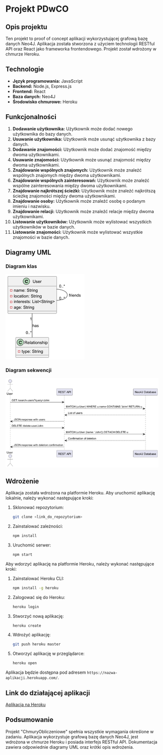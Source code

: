 # Projekt PDwCO

## Opis projektu

Ten projekt to proof of concept aplikacji wykorzystującej grafową bazę danych Neo4J. Aplikacja została stworzona z użyciem technologii RESTful API oraz React jako frameworka frontendowego. Projekt został wdrożony w chmurze Heroku.

## Technologie

- **Język programowania:** JavaScript
- **Backend:** Node.js, Express.js
- **Frontend:** React
- **Baza danych:** Neo4J
- **Środowisko chmurowe:** Heroku

## Funkcjonalności

1. **Dodawanie użytkownika:** Użytkownik może dodać nowego użytkownika do bazy danych.
2. **Usuwanie użytkownika:** Użytkownik może usunąć użytkownika z bazy danych.
3. **Dodawanie znajomości:** Użytkownik może dodać znajomość między dwoma użytkownikami.
4. **Usuwanie znajomości:** Użytkownik może usunąć znajomość między dwoma użytkownikami.
5. **Znajdowanie wspólnych znajomych:** Użytkownik może znaleźć wspólnych znajomych między dwoma użytkownikami.
6. **Znajdowanie wspólnych zainteresowań:** Użytkownik może znaleźć wspólne zainteresowania między dwoma użytkownikami.
7. **Znajdowanie najkrótszej ścieżki:** Użytkownik może znaleźć najkrótszą ścieżkę znajomości między dwoma użytkownikami.
8. **Znajdowanie osoby:** Użytkownik może znaleźć osobę o podanym imieniu i nazwisku.
9. **Znajdowanie relacji:** Użytkownik może znaleźć relacje między dwoma użytkownikami.
10. **Listowanie użytkowników:** Użytkownik może wylistować wszystkich użytkowników w bazie danych.
11. **Listowanie znajomości:** Użytkownik może wylistować wszystkie znajomości w bazie danych.
## Diagramy UML

### Diagram klas

![Diagram klas](class_diagram.png)

### Diagram sekwencji

![Diagram sekwencji](sequence.png)

## Wdrożenie

Aplikacja została wdrożona na platformie Heroku. Aby uruchomić aplikację lokalnie, należy wykonać następujące kroki:

1. Sklonować repozytorium:
    ```sh
    git clone <link_do_repozytorium>
    ```
2. Zainstalować zależności:
    ```sh
    npm install
    ```
3. Uruchomić serwer:
    ```sh
    npm start
    ```
   
Aby wdorzyć aplikację na platformie Heroku, należy wykonać następujące kroki:

1. Zainstalować Heroku CLI:
    ```sh
    npm install -g heroku
    ```
2. Zalogować się do Heroku:
    ```sh
    heroku login
    ```
   
3. Stworzyć nową aplikację:
    ```sh
    heroku create
    ```
   
4. Wdrożyć aplikację:
    ```sh
    git push heroku master
    ```
   
5. Otworzyć aplikację w przeglądarce:
    ```sh
    heroku open
    ```

Aplikacja będzie dostępna pod adresem `https://nazwa-aplikacji.herokuapp.com/`.

## Link do działającej aplikacji

[Aplikacja na Heroku](https://mysterious-earth-91221-3b97fa374084.herokuapp.com/)

## Podsumowanie

Projekt "ChmuryObliczeniowe" spełnia wszystkie wymagania określone w zadaniu. Aplikacja wykorzystuje grafową bazę danych Neo4J, jest wdrożona w chmurze Heroku i posiada interfejs RESTful API. Dokumentacja zawiera odpowiednie diagramy UML oraz krótki opis wdrożenia.